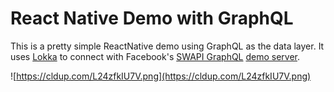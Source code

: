# React Native Demo with GraphQL

This is a pretty simple ReactNative demo using GraphQL as the data layer. It uses [Lokka](https://github.com/kadirahq/lokka) to connect with Facebook's [SWAPI GraphQL](https://github.com/graphql/swapi-graphql) [demo server](http://graphql-swapi.parseapp.com/).

![https://cldup.com/L24zfkIU7V.png](https://cldup.com/L24zfkIU7V.png)

